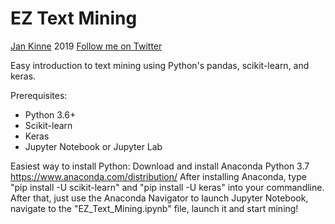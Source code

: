 # EZ Text Mining
[Jan Kinne](https://www.zew.de/MA684-1) 2019
[Follow me on Twitter](https://twitter.com/home) 

Easy introduction to text mining using Python's pandas, scikit-learn, and keras.

Prerequisites:
- Python 3.6+
- Scikit-learn
- Keras
- Jupyter Notebook or Jupyter Lab

Easiest way to install Python: Download and install Anaconda Python 3.7 https://www.anaconda.com/distribution/
After installing Anaconda, type "pip install -U scikit-learn" and "pip install -U keras" into your commandline. After that, just use
the Anaconda Navigator to launch Jupyter Notebook, navigate to the "EZ_Text_Mining.ipynb" file, launch it and start mining!
